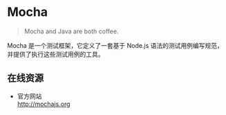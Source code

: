 #	Mocha

>	Mocha and Java are both coffee.

Mocha 是一个测试框架，它定义了一套基于 Node.js 语法的测试用例编写规范，并提供了执行这些测试用例的工具。


##	在线资源

*	官方网站  
	http://mochajs.org
